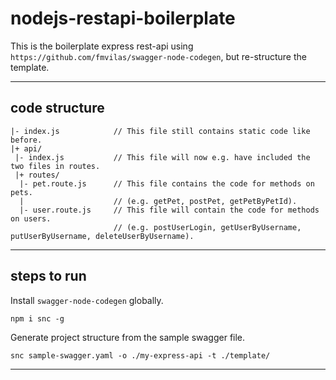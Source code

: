 # nodejs-restapi-boilerplate

This is the boilerplate express rest-api using `https://github.com/fmvilas/swagger-node-codegen`, but re-structure the template.

---

## code structure

```
|- index.js            // This file still contains static code like before.
|+ api/
 |- index.js           // This file will now e.g. have included the two files in routes.
 |+ routes/
  |- pet.route.js      // This file contains the code for methods on pets. 
  |                    // (e.g. getPet, postPet, getPetByPetId). 
  |- user.route.js     // This file will contain the code for methods on users. 
                       // (e.g. postUserLogin, getUserByUsername, putUserByUsername, deleteUserByUsername). 
```

---

## steps to run

Install `swagger-node-codegen` globally.

```
npm i snc -g
```

Generate project structure from the sample swagger file.

```
snc sample-swagger.yaml -o ./my-express-api -t ./template/
```

---